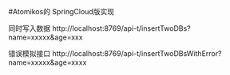 #Atomikos的 SpringCloud版实现

同时写入数据  http://localhost:8769/api-t/insertTwoDBs?name=xxxxx&age=xxx

错误模拟接口  http://localhost:8769/api-t/insertTwoDBsWithError?name=xxxxx&age=xxxx

